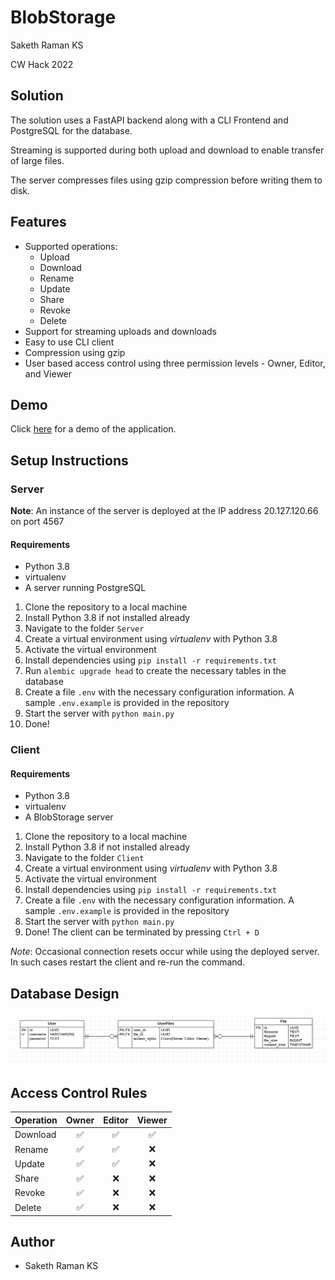 # BlobStorage

Saketh Raman KS

CW Hack 2022

## Solution

The solution uses a FastAPI backend along with a CLI Frontend and PostgreSQL for the database.

Streaming is supported during both upload and download to enable transfer of large files.

The server compresses files using gzip compression before writing them to disk.

## Features
* Supported operations:
  * Upload
  * Download
  * Rename
  * Update
  * Share
  * Revoke
  * Delete
* Support for streaming uploads and downloads
* Easy to use CLI client
* Compression using gzip
* User based access control using three permission levels - Owner, Editor, and Viewer

## Demo
Click [here](https://drive.google.com/file/d/1tbDWKl9hdr7QoaxwOYT8NB_GX9F4qFXB/view?usp=sharing) for a demo of the application.

## Setup Instructions

### Server

**Note**: An instance of the server is deployed at the IP address 20.127.120.66 on port 4567

#### Requirements
* Python 3.8 
* virtualenv
* A server running PostgreSQL

1. Clone the repository to a local machine
2. Install Python 3.8 if not installed already
3. Navigate to the folder `Server`
4. Create a virtual environment using *virtualenv* with Python 3.8
5. Activate the virtual environment
6. Install dependencies using ``pip install -r requirements.txt``
7. Run ``alembic upgrade head`` to create the necessary tables in the database
8. Create a file ``.env`` with the necessary configuration information. A sample ``.env.example`` is provided in the repository
9. Start the server with ``python main.py``
10. Done!

### Client


#### Requirements
* Python 3.8 
* virtualenv
* A BlobStorage server 

1. Clone the repository to a local machine
2. Install Python 3.8 if not installed already
3. Navigate to the folder `Client`
4. Create a virtual environment using *virtualenv* with Python 3.8
5. Activate the virtual environment
6. Install dependencies using ``pip install -r requirements.txt``
7. Create a file ``.env`` with the necessary configuration information. A sample ``.env.example`` is provided in the repository
8. Start the server with ``python main.py``
9. Done! The client can be terminated by pressing ``Ctrl + D``

*Note*: Occasional connection resets occur while using the deployed server. In such cases restart the client and re-run the command.

## Database Design

![Database Diagram](/readme-assets/ER_BlobStorage.png)

## Access Control Rules

| Operation     |     Owner      | Editor  |  Viewer  |
|---------------|:--------------:|:-------:|:--------:|
| Download     |       ✅        |    ✅    |    ✅     |
| Rename    |       ✅        |   ✅      |    ❌      |
| Update |       ✅        |     ✅    |      ❌    |
|    Share    |       ✅        |   ❌      |     ❌     |
|    Revoke    |       ✅        |    ❌     |      ❌    |
|      Delete        |       ✅        |   ❌      |    ❌      |


## Author
* Saketh Raman KS